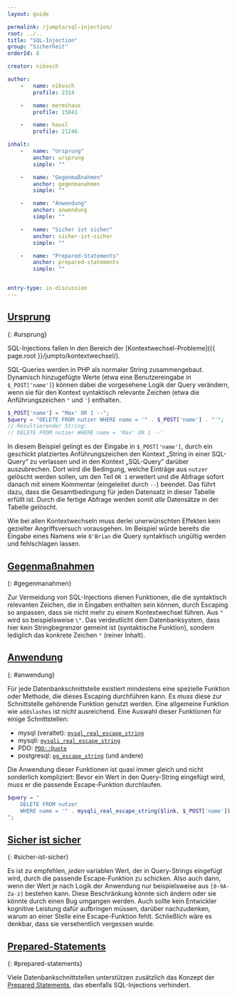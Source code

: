 ```yaml
---
layout: guide

permalink: /jumpto/sql-injection/
root: ../..
title: "SQL-Injection"
group: "Sicherheit"
orderId: 8

creator: nikosch

author:
    -   name: nikosch
        profile: 2314

    -   name: mermshaus
        profile: 15041

    -   name: hausl
        profile: 21246

inhalt:
    -   name: "Ursprung"
        anchor: ursprung
        simple: ""

    -   name: "Gegenmaßnahmen"
        anchor: gegenmanahmen
        simple: ""

    -   name: "Anwendung"
        anchor: anwendung
        simple: ""

    -   name: "Sicher ist sicher"
        anchor: sicher-ist-sicher
        simple: ""

    -   name: "Prepared-Statements"
        anchor: prepared-statements
        simple: ""


entry-type: in-discussion
---
```


## [Ursprung](#ursprung)
{: #ursprung}

SQL-Injections fallen in den Bereich der
[Kontextwechsel-Probleme]({{ page.root }}/jumpto/kontextwechsel/).

SQL-Queries werden in PHP als normaler String zusammengebaut. Dynamisch
hinzugefügte Werte (etwa eine Benutzereingabe in `$_POST['name']`) können dabei
die vorgesehene Logik der Query verändern, wenn sie für den Kontext syntaktisch
relevante Zeichen (etwa die Anführungszeichen `"` und `'`) enthalten.

~~~ php
$_POST['name'] = "Max' OR 1 --";
$query = "DELETE FROM nutzer WHERE name = '" . $_POST['name'] . "'";
// Resultierender String:
// DELETE FROM nutzer WHERE name = 'Max' OR 1 --'
~~~

In diesem Beispiel gelingt es der Eingabe in `$_POST['name']`, durch ein
geschickt platziertes Anführungszeichen den Kontext „String in einer SQL-Query“
zu verlassen und in den Kontext „SQL-Query“ darüber auszubrechen. Dort wird die
Bedingung, welche Einträge aus `nutzer` gelöscht werden sollen, um den Teil `OR
1` erweitert und die Abfrage sofort danach mit einem Kommentar (eingeleitet
durch `--`) beendet. Das führt dazu, dass die Gesamtbedingung für jeden
Datensatz in dieser Tabelle erfüllt ist. Durch die fertige Abfrage werden somit
*alle* Datensätze in der Tabelle gelöscht.

Wie bei allen Kontextwechseln muss derlei unerwünschten Effekten kein gezielter
Angriffsversuch vorausgehen. Im Beispiel würde bereits die Eingabe eines Namens
wie `O'Brian` die Query syntaktisch ungültig werden und fehlschlagen lassen.


## [Gegenmaßnahmen](#gegenmanahmen)
{: #gegenmanahmen}

Zur Vermeidung von SQL-Injections dienen Funktionen, die die syntaktisch
relevanten Zeichen, die in Eingaben enthalten sein können, durch Escaping so
anpassen, dass sie nicht mehr zu einem Kontextwechsel führen. Aus `"` wird so
beispielsweise `\"`. Das verdeutlicht dem Datenbanksystem, dass hier kein
Stringbegrenzer gemeint ist (syntaktische Funktion), sondern lediglich das
konkrete Zeichen `"` (reiner Inhalt).


## [Anwendung](#anwendung)
{: #anwendung}

Für jede Datenbankschnittstelle existiert mindestens eine spezielle Funktion
oder Methode, die dieses Escaping durchführen kann. Es *muss* diese zur
Schnittstelle gehörende Funktion genutzt werden. Eine allgemeine Funktion wie
`addslashes` ist *nicht* ausreichend. Eine Auswahl dieser Funktionen für einige
Schnittstellen:

* mysql (veraltet): [`mysql_real_escape_string`](http://php.net/manual/en/function.mysql-real-escape-string.php)
* mysqli: [`mysqli_real_escape_string`](http://php.net/manual/en/mysqli.real-escape-string.php)
* PDO: [`PDO::Quote`](http://php.net/manual/en/pdo.quote.php)
* postgresql: [`pg_escape_string`](http://php.net/manual/en/function.pg-escape-string.php) (und andere)

Die Anwendung dieser Funktionen ist quasi immer gleich und nicht sonderlich
kompliziert: Bevor ein Wert in den Query-String eingefügt wird, muss er die
passende Escape-Funktion durchlaufen.

~~~ php
$query = "
    DELETE FROM nutzer
    WHERE name = '" . mysqli_real_escape_string($link, $_POST['name']) . "'
";
~~~


## [Sicher ist sicher](#sicher-ist-sicher)
{: #sicher-ist-sicher}

Es ist zu empfehlen, *jeden* variablen Wert, der in Query-Strings eingefügt
wird, durch die passende Escape-Funktion zu schicken. Also auch dann, wenn der
Wert je nach Logik der Anwendung nur beispielsweise aus `[0-9A-Za-z]` bestehen
kann. Diese Beschränkung könnte sich ändern oder sie könnte durch einen Bug
umgangen werden. Auch sollte kein Entwickler kognitive Leistung dafür
aufbringen müssen, darüber nachzudenken, warum an einer Stelle eine
Escape-Funktion fehlt. Schließlich wäre es denkbar, dass sie versehentlich
vergessen wurde.


## [Prepared-Statements](#prepared-statements)
{: #prepared-statements}

Viele Datenbankschnittstellen unterstützen zusätzlich das Konzept der [Prepared
Statements](https://de.wikipedia.org/wiki/Prepared_Statement), das ebenfalls
SQL-Injections verhindert.
